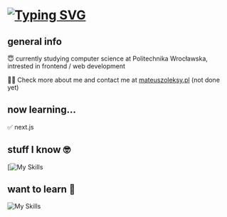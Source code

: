 # <a href="https://git.io/typing-svg"><img src="https://readme-typing-svg.demolab.com?font=&weight=500&pause=1000&repeat=false&width=435&lines=hi!+I'm+xmavv%F0%9F%91%A8%E2%80%8D%F0%9F%92%BB" alt="Typing SVG" /></a>

## general info

😇 currently studying computer science at Politechnika Wrocławska, intrested in frontend / web development

🙋‍♂️ Check more about me and contact me at [mateuszoleksy.pl](https://) (not done yet)

## now learning...

✅ next.js

## stuff I know 🤓

[![My Skills]([https://skillicons.dev/icons?i=js,html,css,wasm](https://skillicons.dev/icons?i=js,html,css,github,git,ts,react,redux,sass,tailwind,styledcomponents))

## want to learn 🧠

![My Skills](https://skillicons.dev/icons?i=vim,nodejs,angular,vue,threejs)
